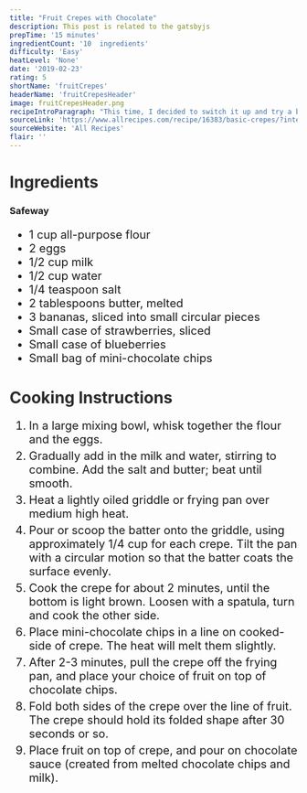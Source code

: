 ```yaml
---
title: "Fruit Crepes with Chocolate"
description: This post is related to the gatsbyjs
prepTime: '15 minutes'
ingredientCount: '10  ingredients'
difficulty: 'Easy'
heatLevel: 'None'
date: '2019-02-23'
rating: 5
shortName: 'fruitCrepes'
headerName: 'fruitCrepesHeader'
image: fruitCrepesHeader.png
recipeIntroParagraph: "This time, I decided to switch it up and try a breakfast recipe: some simple crepes with fruit and chocolate. I followed the crepe recipe from the All Recipes link posted below, and then added the fruit as shown in the picture. I also thought some mini chocolate chips under the fruit and melted chocolate on top of the crepe would make them taste even better. This receipe was fairly easy to setup, and didn't take too long to complete. The toughest part was making sure the crepe didn't burn on the skillet. Nutella, cinnamon, and/or powdered sugar can be added as well."
sourceLink: 'https://www.allrecipes.com/recipe/16383/basic-crepes/?internalSource=hub%20recipe&referringContentType=Search'
sourceWebsite: 'All Recipes'
flair: ''
---
```

<h1 style="color: #2B2B2B;">Ingredients</h1>

<h3>Safeway</h3>
<ul style="font-size: 20px;">
    <li>1 cup all-purpose flour</li>
    <li>2 eggs</li>
    <li>1/2 cup milk</li>
    <li>1/2 cup water</li>
    <li>1/4 teaspoon salt</li>
    <li>2 tablespoons butter, melted</li>
    <li>3 bananas, sliced into small circular pieces</li>
    <li>Small case of strawberries, sliced</li>
    <li>Small case of blueberries</li>
    <li>Small bag of mini-chocolate chips</li>
</ul>

<h1 style="color: #2B2B2B; margin-top: 40px;">Cooking Instructions</h1>
<ol style="font-size: 20px" className="cookingInstructionsOL">
    <li style="margin: 5px 0;">In a large mixing bowl, whisk together the flour and the eggs. </li>
    <li style="margin: 5px 0;">Gradually add in the milk and water, stirring to combine. Add the salt and butter; beat until smooth.</li>
    <li style="margin: 5px 0;">Heat a lightly oiled griddle or frying pan over medium high heat.</li>
    <li style="margin: 5px 0;">Pour or scoop the batter onto the griddle, using approximately 1/4 cup for each crepe. Tilt the pan with a circular motion so that the batter coats the surface evenly.</li>
    <li style="margin: 5px 0;">Cook the crepe for about 2 minutes, until the bottom is light brown. Loosen with a spatula, turn and cook the other side.</li>
    <li style="margin: 5px 0;">Place mini-chocolate chips in a line on cooked-side of crepe. The heat will melt them slightly.</li>
    <li style="margin: 5px 0;">After 2-3 minutes, pull the crepe off the frying pan, and place your choice of fruit on top of chocolate chips.</li>
    <li style="margin: 5px 0;">Fold both sides of the crepe over the line of fruit. The crepe should hold its folded shape after 30 seconds or so.</li>
    <li style="margin: 5px 0;">Place fruit on top of crepe, and pour on chocolate sauce (created from melted chocolate chips and milk).</li>
</ol>